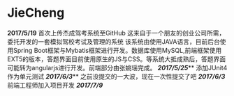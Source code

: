 # JieCheng
****************2017/5/19****************
首次上传杰成驾考系统至GitHub
这来自于一个朋友的创业公司所需，委托开发的一套模拟驾校考试及管理的系统
该系统由使用JAVA语言，目前后台使用Spring Boot框架与Mybatis框架进行开发。数据库使用MySQL,前端框架使用EXT5的版本，答题界面目前使用原生的JS与CSS。等系统大抵成熟后，答题界面可能转为angularjs进行开发。前端部分由张姚瑶完成。
***************2017/5/25*****************
添加JUnit4作为单元测试
***************2017/6/3*****************
之前没提交的一大波，现在一次性提交了吧
***************2017/6/3***************
前端工程师加入项目开发
***************2017/7/9***************
